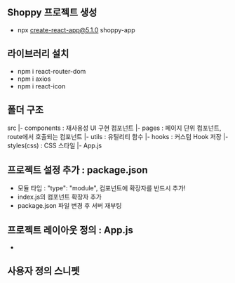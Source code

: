 ## Shoppy 프로젝트 생성
- npx create-react-app@5.1.0 shoppy-app

## 라이브러리 설치
- npm i react-router-dom
- npm i axios
- npm i react-icon

## 폴더 구조
src
|- components : 재사용성 UI 구현 컴포넌트
|- pages : 페이지 단위 컴포넌트, route에서 호출되는 컴포넌트
|- utils : 유틸리티 함수
|- hooks : 커스텀 Hook 저장
|- styles(css) : CSS 스타일
|- App.js

## 프로젝트 설정 추가 : package.json
- 모듈 타입 : "type": "module", 컴포넌트에 확장자를 반드시 추가!
- index.js의 컴포넌트 확장자 추가
- package.json 파일 변경 후 서버 재부팅

## 프로젝트 레이아웃 정의 : App.js
- 

## 사용자 정의 스니펫
